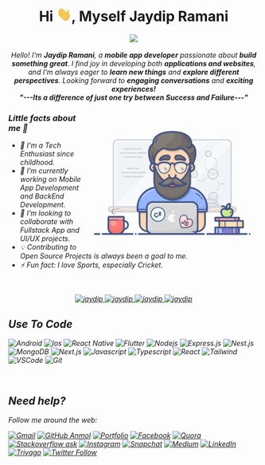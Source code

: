 <h1 align="center">Hi <img src="https://raw.githubusercontent.com/ABSphreak/ABSphreak/master/gifs/Hi.gif" width="30px">, Myself Jaydip Ramani</h1>
<p align="center">
  <a href=""><img src="https://readme-typing-svg.herokuapp.com?lines=Computer+Science+And+Engineering;Mobile+App+Development;Full+Stack+App+Developer;Aspiring+Learner&center=true&width=500&height=50"></a>
</p>

<p align="center">
  <em>
  Hello! I'm <b>Jaydip Ramani</b>, a <b>mobile app developer</b> passionate about <b>build something great</b>. I find joy in developing both <b>applications and websites</b>, and I'm always eager to <b>learn new things</b> and <b>explore different perspectives</b>. Looking forward to <b>engaging conversations</b> and <b>exciting experiences!</b>
  <br>
  <b><i>"---Its a difference of just one try between Success and Failure---"</i></b>
</p>
 <img align="right" width="350" src="/assets/programmer.gif" alt="Coding gif" />


<h3>Little facts about me 🧑</h3>

- 🧞 I'm a Tech Enthusiast since childhood.
- 🔭 I’m currently working on Mobile App Development and BackEnd Development.
- 👯 I’m looking to collaborate with Fullstack App and UI/UX projects.
- 💡 Contributing to Open Source Projects is always been a goal to me.
- ⚡ Fun fact: I love Sports, especially Cricket.
<br>
<p align="center">
 <a href="https://jaydipramani.github.io/Protfolio/" target="blank">
  <img src="https://img.shields.io/badge/Website-DC143C?style=for-the-badge&logo=medium&logoColor=white" alt="jaydip" />
 </a>
 <a href="https://www.linkedin.com/in/jaydip-ramani/" target="_blank">
  <img src="https://img.shields.io/badge/LinkedIn-0077B5?style=for-the-badge&logo=linkedin&logoColor=white" alt="jaydip"/>
 </a>
 <a href="https://instagram.com/jaydip__ramani/" target="_blank">
  <img src="https://img.shields.io/badge/Instagram-fe4164?style=for-the-badge&logo=instagram&logoColor=white" alt="jaydip" />
 </a> 
 <a href="https://www.facebook.com/jaydeep.ramani.3152" target="_blank">
  <img src="https://img.shields.io/badge/Facebook-20BEFF?&style=for-the-badge&logo=facebook&logoColor=white" alt="jaydip"  />
  </a> 
</p>

## Use To Code

![Android](https://img.shields.io/badge/Android-78C257?style=for-the-badge&labelColor=black&logo=android&logoColor=78C257)
![Ios](https://img.shields.io/badge/Ios-ffffff?style=for-the-badge&labelColor=black&logo=apple&logoColor=white)
![React Native](https://img.shields.io/badge/React_Native-20232A?style=for-the-badge&logo=react&logoColor=61DAFB)
![Flutter](https://img.shields.io/badge/Flutter-61DAFB?style=for-the-badge&labelColor=black&logo=flutter&logoColor=61DAFB)
![Nodejs](https://img.shields.io/badge/Nodejs-3C873A?style=for-the-badge&labelColor=black&logo=node.js&logoColor=3C873A)
![Express.js](https://img.shields.io/badge/Express.js-000000?style=for-the-badge&logo=express&logoColor=white)
![Nest.js](https://img.shields.io/badge/Nest.js-df224e?style=for-the-badge&labelColor=black&logo=nest&logoColor=df224e)
![MongoDB](https://img.shields.io/badge/MongoDB-4EA94B?style=for-the-badge&logo=mongodb&logoColor=white)
![Next.js](https://img.shields.io/badge/next.js-000000?style=for-the-badge&logo=nextdotjs&logoColor=white)
![Javascript](https://img.shields.io/badge/Javascript-F0DB4F?style=for-the-badge&labelColor=black&logo=javascript&logoColor=F0DB4F)
![Typescript](https://img.shields.io/badge/Typescript-007acc?style=for-the-badge&labelColor=black&logo=typescript&logoColor=007acc)
![React](https://img.shields.io/badge/-React-61DBFB?style=for-the-badge&labelColor=black&logo=react&logoColor=61DBFB)
![Tailwind](https://img.shields.io/badge/Tailwind_CSS-092749?style=for-the-badge&logo=tailwindcss&logoColor=06B6D4&labelColor=000000)
![VSCode](https://img.shields.io/badge/Visual_Studio-0078d7?style=for-the-badge&logo=visual%20studio&logoColor=white)
![Git](https://img.shields.io/badge/Git-F05032?style=for-the-badge&logo=git&logoColor=white)

<br/>


## Need help?
<i>Follow me around the web:</i><br>

[![Gmail](https://img.shields.io/badge/%20-Send%20Mail-black?color=14171A&labelColor=ef5350&logo=gmail&logoColor=ffffff)](mailto:anmol.pant2018@vitstudent.ac.in?subject=From%20GitHub&body=Hi,%20there.%20Found%20you%20from%20GitHub.) [![GitHub Anmol](https://img.shields.io/github/followers/anmolpant?label=follow&style=social)](https://github.com/anmolpant) [![Portfolio](https://img.shields.io/badge/-anmolpant.github.io-242424?style=flat-square&logo=circle&logoColor=White)](https://anmolpant.github.io/) [![Facebook](https://img.shields.io/badge/Facebook-add-blue.svg?logo=facebook&logoColor=white)](https://www.facebook.com/anmol.pant.3) [![Quora](https://img.shields.io/badge/Quora-ask-red.svg?logo=quora)](https://www.quora.com/profile/Anmol-Pant-3) [![Stackoverflow ask](https://img.shields.io/badge/StackOverflow-ask-orange)](https://stackoverflow.com/users/13553697/anmol-pant) [![Instagram](https://img.shields.io/badge/Instagram-follow-purple.svg?logo=instagram&logoColor=white)](https://www.instagram.com/anmolpant/) [![Snapchat](https://img.shields.io/badge/Snapchat-add-yellow.svg?logo=snapchat&logoColor=white)](https://www.snapchat.com/add/theanmolpant) [![Medium](https://img.shields.io/badge/Medium-follow-black.svg?logo=medium&logoColor=white)](https://medium.com/@anmolpant) [![LinkedIn](https://img.shields.io/badge/LinkedIn-connect-blue.svg?logo=linkedin&logoColor=white)](https://www.linkedin.com/in/pantanmol/) [![Trivago](https://img.shields.io/badge/Hotel%3F-Trivago-brightgreen)](https://www.trivago.in/) [![Twitter Follow](https://img.shields.io/twitter/follow/nastikbrahmin?style=social)](https://twitter.com/nastikbrahmin) 

</p>
